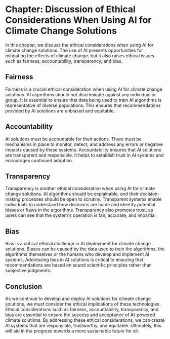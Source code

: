 Chapter: Discussion of Ethical Considerations When Using AI for Climate Change Solutions
========================================================================================

In this chapter, we discuss the ethical considerations when using AI for climate change solutions. The use of AI presents opportunities for mitigating the effects of climate change, but it also raises ethical issues such as fairness, accountability, transparency, and bias.

Fairness
--------

Fairness is a crucial ethical consideration when using AI for climate change solutions. AI algorithms should not discriminate against any individual or group. It is essential to ensure that data being used to train AI algorithms is representative of diverse populations. This ensures that recommendations provided by AI solutions are unbiased and equitable.

Accountability
--------------

AI solutions must be accountable for their actions. There must be mechanisms in place to monitor, detect, and address any errors or negative impacts caused by these systems. Accountability ensures that AI solutions are transparent and responsible. It helps to establish trust in AI systems and encourages continued adoption.

Transparency
------------

Transparency is another ethical consideration when using AI for climate change solutions. AI algorithms should be explainable, and their decision-making processes should be open to scrutiny. Transparent systems enable individuals to understand how decisions are made and identify potential biases or flaws in the algorithms. Transparency also promotes trust, as users can see that the system's operation is fair, accurate, and impartial.

Bias
----

Bias is a critical ethical challenge in AI deployment for climate change solutions. Biases can be caused by the data used to train the algorithms, the algorithms themselves or the humans who develop and implement AI systems. Addressing bias in AI solutions is critical to ensuring that recommendations are based on sound scientific principles rather than subjective judgments.

Conclusion
----------

As we continue to develop and deploy AI solutions for climate change solutions, we must consider the ethical implications of these technologies. Ethical considerations such as fairness, accountability, transparency, and bias are essential to ensure the success and acceptance of AI-powered climate solutions. By addressing these ethical considerations, we can create AI systems that are responsible, trustworthy, and equitable. Ultimately, this will aid in the progress towards a more sustainable future for all.
